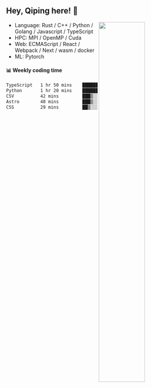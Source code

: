 

## Hey, Qiping here! :wave:

[<img align="right" width="50%" src="https://github-readme-stats.vercel.app/api?username=ppppqp&theme=dark&show_icons=true">](https://metrics.lecoq.io/ppppqp?template=classic)



-   Language: Rust / C++ / Python / Golang / Javascript / TypeScript
-   HPC: MPI / OpenMP / Cuda
-   Web: ECMAScript / React / Webpack / Next / wasm / docker
-   ML: Pytorch



#### :bar_chart: Weekly coding time

<!--START_SECTION:waka-->

```txt
TypeScript   1 hr 50 mins    ████████▓░░░░░░░░░░░░░░░░   35.00 %
Python       1 hr 20 mins    ██████▒░░░░░░░░░░░░░░░░░░   25.38 %
CSV          42 mins         ███▒░░░░░░░░░░░░░░░░░░░░░   13.36 %
Astro        40 mins         ███▒░░░░░░░░░░░░░░░░░░░░░   12.89 %
CSS          29 mins         ██▒░░░░░░░░░░░░░░░░░░░░░░   09.46 %
```

<!--END_SECTION:waka-->

